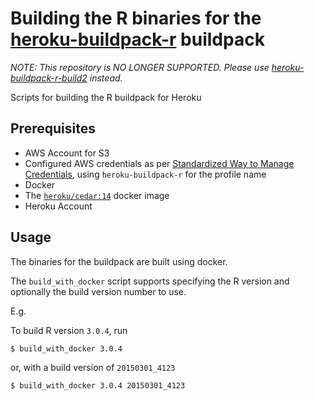 # Building the R binaries for the [heroku-buildpack-r][1] buildpack

*NOTE: This repository is NO LONGER SUPPORTED. Please use [heroku-buildpack-r-build2](https://github.com/virtualstaticvoid/heroku-buildpack-r-build2) instead.*

Scripts for building the R buildpack for Heroku

## Prerequisites

* AWS Account for S3
* Configured AWS credentials as per [Standardized Way to Manage Credentials][2], using `heroku-buildpack-r` for the profile name
* Docker
* The [`heroku/cedar:14`][3] docker image
* Heroku Account

## Usage

The binaries for the buildpack are built using docker.

The `build_with_docker` script supports specifying the R version and optionally the build version number to use.

  E.g.

  To build R version `3.0.4`, run

  `$ build_with_docker 3.0.4`

  or, with a build version of `20150301_4123`

  `$ build_with_docker 3.0.4 20150301_4123`

[1]: https://github.com/virtualstaticvoid/heroku-buildpack-r
[2]: https://aws.amazon.com/blogs/security/a-new-and-standardized-way-to-manage-credentials-in-the-aws-sdks/
[3]: https://hub.docker.com/r/heroku/cedar/
